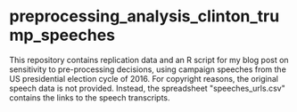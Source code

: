 # preprocessing_analysis_clinton_trump_speeches
This repository contains replication data and an R script for my blog post on sensitivity to pre-processing decisions, using campaign speeches from the US presidential election cycle of 2016.  For copyright reasons, the original speech data is not provided. Instead, the spreadsheet "speeches_urls.csv" contains the links to the speech transcripts.
